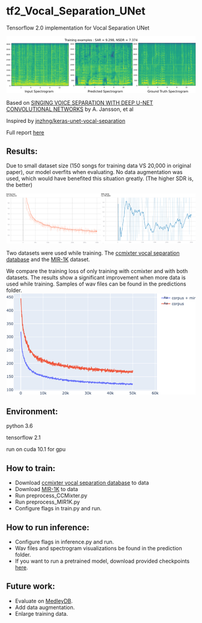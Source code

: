 # tf2_Vocal_Separation_UNet
Tensorflow 2.0 implementation for Vocal Separation UNet

![Spectrogram comparison](https://github.com/carrieeeeewithfivee/tf2_Vocal_Separation_UNet/blob/master/predictions/samples.png)

Based on [SINGING VOICE SEPARATION WITH DEEP U-NET CONVOLUTIONAL NETWORKS](https://ejhumphrey.com/assets/pdf/jansson2017singing.pdf) by A. Jansson, et al


Inspired by [jnzhng/keras-unet-vocal-separation](https://github.com/jnzhng/keras-unet-vocal-separation)


Full report [here](https://drive.google.com/file/d/1UguJXjXYjuKBb5Y6hKLV4rVNWd8ONHMx/view?usp=sharing)

## Results:
  Due to small dataset size (150 songs for training data VS 20,000 in original paper), our model overfits when evaluating. No data augmentation was used, which would have benefited this situation greatly. (The higher SDR is, the better)
  
![Train Val comparison](https://github.com/carrieeeeewithfivee/tf2_Vocal_Separation_UNet/blob/master/predictions/compare2.png)

Two datasets were used while training. The [ccmixter vocal separation database](https://members.loria.fr/ALiutkus/kam/) and the [MIR-1K](https://sites.google.com/site/unvoicedsoundseparation/mir-1k) dataset.

We compare the training loss of only training with ccmixter and with both datasets. The results show a significant improvement when more data is used while training.
Samples of wav files can be found in the predictions folder.
![Different dataset comparison](https://github.com/carrieeeeewithfivee/tf2_Vocal_Separation_UNet/blob/master/predictions/Fig_train.png)

## Environment:
  python 3.6
  
  tensorflow 2.1
  
  run on cuda 10.1 for gpu
  
## How to train:
* Download [ccmixter vocal separation database](https://members.loria.fr/ALiutkus/kam/) to data
* Download [MIR-1K](https://sites.google.com/site/unvoicedsoundseparation/mir-1k) to data
* Run preprocess_CCMixter.py
* Run preprocess_MIR1K.py
* Configure flags in train.py and run.

## How to run inference:
* Configure flags in inference.py and run.
* Wav files and spectrogram visualizations be found in the prediction folder. 
* If you want to run a pretrained model, download provided checkpoints [here](https://drive.google.com/drive/folders/1eV55XK8BwiVr5DWDE7fVFLRwszisFDaR?usp=sharing).

## Future work:
* Evaluate on [MedleyDB](https://zenodo.org/record/1649325#.XvgDwmozY1I).
* Add data augmentation.
* Enlarge training data.
